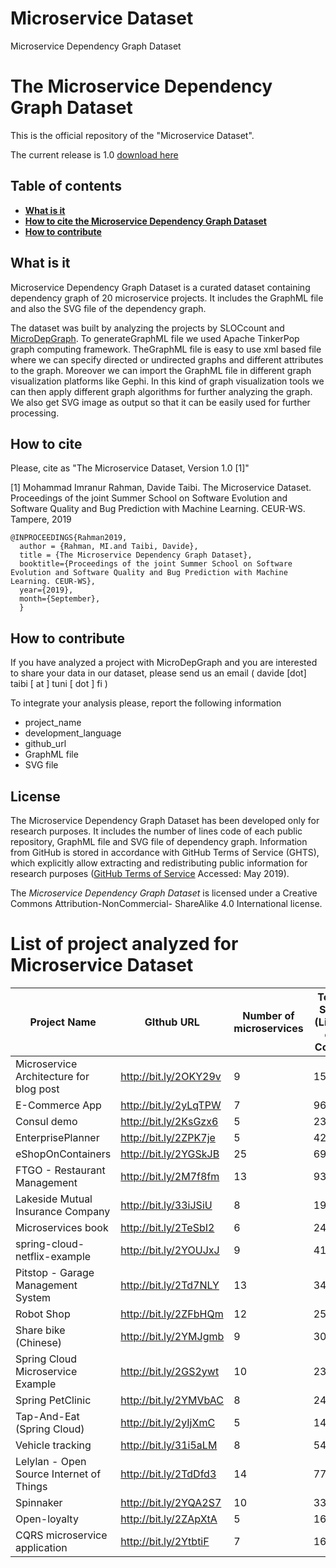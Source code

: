 # Microservice Dataset
Microservice Dependency Graph Dataset


# The Microservice Dependency Graph Dataset

This is the official repository of the "Microservice Dataset". 

The current release is 1.0 [download here](https://github.com/clowee/MicroserviceDataset/archive/1.0.zip)



## Table of contents
* **[What is it](#What-is-it)**
* **[How to cite the Microservice Dependency Graph Dataset](#how-to-cite)**
* **[How to contribute](#how-to-contribute)**

## What is it

Microservice Dependency Graph Dataset is a curated dataset containing dependency graph of 20 microservice projects. It includes the GraphML file and also the SVG file of the dependency graph.

The dataset was built by analyzing the projects by SLOCcount and [MicroDepGraph](https://github.com/clowee/MicroDepGraph). To generateGraphML file we used Apache TinkerPop graph computing framework. TheGraphML  file  is  easy  to  use  xml  based  file  where  we  can  specify  directed  or undirected graphs and different attributes to the graph. Moreover we can import the GraphML file in different graph visualization platforms like Gephi. In this kind of graph visualization tools we can then apply different graph algorithms  for further analyzing the graph. We also get SVG image as output so that it can be easily used for further processing.
## How to cite 

Please, cite as "The Microservice Dataset, Version 1.0 [1]"

[1] Mohammad Imranur Rahman, Davide Taibi. The Microservice Dataset. Proceedings of the joint Summer School on Software Evolution and Software Quality and Bug Prediction with Machine Learning. CEUR-WS.  Tampere, 2019 
```
@INPROCEEDINGS{Rahman2019,
  author = {Rahman, MI.and Taibi, Davide},
  title = {The Microservice Dependency Graph Dataset},
  booktitle={Proceedings of the joint Summer School on Software Evolution and Software Quality and Bug Prediction with Machine Learning. CEUR-WS}, 
  year={2019}, 
  month={September},
  }
```

## How to contribute
If you have analyzed a project with MicroDepGraph and you are interested to share your data in our dataset, please send us an email ( davide [dot] taibi [ at ] tuni [ dot ] fi )

To integrate your analysis please, report the following information 
* project_name
* development_language
* github_url
* GraphML file
* SVG file

## License
The Microservice Dependency Graph Dataset has been developed only for research purposes. It includes the number of lines code of each public repository, GraphML file and SVG file of dependency graph. Information from GitHub is stored in accordance with GitHub Terms of Service (GHTS), which explicitly allow extracting and redistributing public information for research purposes ([GitHub Terms of Service](goo.gl/yeZh1E) Accessed: May 2019). 

The _Microservice Dependency Graph Dataset_ is licensed under a Creative Commons Attribution-NonCommercial- ShareAlike 4.0 International license.

 
# List of project analyzed for Microservice Dataset

| Project Name                             | GIthub URL            | Number of microservices | Total Size (Lines of Code) | Dependency Graph |
|------------------------------------------|-----------------------|-------------------------|------------------|----------|
| Microservice Architecture for blog post  | http://bit.ly/2OKY29v | 9                       |         1536     |  <a href="https://github.com/clowee/MicroDepGraph/raw/master/resultGraphs/ftgo-application-master.png" download="ftgo-application-master.svg">View</a>  |
| E-Commerce App                           | http://bit.ly/2yLqTPW | 7                       |          967     | |
| Consul demo                              | http://bit.ly/2KsGzx6 | 5                       |         2343     | |
| EnterprisePlanner                        | http://bit.ly/2ZPK7je | 5                       |         4264     | |
| eShopOnContainers                        | http://bit.ly/2YGSkJB | 25                      |        69874     | |
| FTGO - Restaurant Management             | http://bit.ly/2M7f8fm | 13                      |         9366     | |
| Lakeside Mutual Insurance Company        | http://bit.ly/33iJSiU | 8                       |        19363     | |
| Microservices book                       | http://bit.ly/2TeSbI2 | 6                       |         2417     | |
| spring-cloud-netflix-example             | http://bit.ly/2YOUJxJ | 9                       |          419     | |
| Pitstop - Garage Management System       | http://bit.ly/2Td7NLY | 13                      |        34625     | |
| Robot Shop                               | http://bit.ly/2ZFbHQm | 12                      |         2523     | |
| Share bike (Chinese)                     | http://bit.ly/2YMJgmb | 9                       |          302     | |
| Spring Cloud Microservice Example        | http://bit.ly/2GS2ywt | 10                      |         2333     | |
| Spring PetClinic                         | http://bit.ly/2YMVbAC | 8                       |         2475     | |
| Tap-And-Eat (Spring Cloud)               | http://bit.ly/2yIjXmC | 5                       |         1418     | |
| Vehicle tracking                         | http://bit.ly/31i5aLM | 8                       |         5462     | |
| Lelylan - Open Source Internet of Things | http://bit.ly/2TdDfd3 | 14                      |         7763     | |
| Spinnaker                                | http://bit.ly/2YQA2S7 | 10                      |        33822     | |
| Open-loyalty                             | http://bit.ly/2ZApXtA | 5                       |        16641     | |
| CQRS microservice application            | http://bit.ly/2YtbtiF | 7                       |         1632     | |
